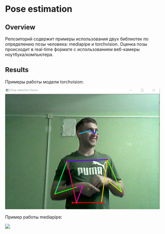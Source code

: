 # Pose estimation

## Overview

Репозиторий содержит примеры использования двух библиотек по определению позы человека: mediapipe и torchvision. Оценка позы происходит в real-time формате с использованием веб-камеры ноутбука/компьютера.

## Results

Примеры работы модели torchvision:

![](docs/2.JPG)

Пример работы mediapipe:

![](docs/pose_mp.gif)
